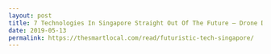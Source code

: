 ```yaml
---
layout: post
title: 7 Technologies In Singapore Straight Out Of The Future – Drone Delivery, Robot Staff & Smart Lamp Posts
date: 2019-05-13
permalink: https://thesmartlocal.com/read/futuristic-tech-singapore/
---
```

